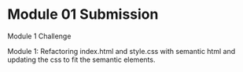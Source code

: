 # Module 01 Submission
Module 1 Challenge

Module 1: Refactoring index.html and style.css with semantic html and updating the css to fit the semantic elements.
